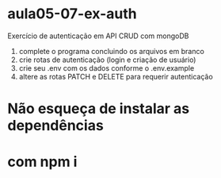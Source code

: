 # aula05-07-ex-auth
Exercício de autenticação em API CRUD com mongoDB

1. complete o programa concluindo os arquivos em branco
2. crie rotas de autenticação (login e criação de usuário)
3. crie seu .env com os dados conforme o .env.example
4. altere as rotas PATCH e DELETE para requerir autenticação

 # Não esqueça de instalar as dependências
 # com npm i